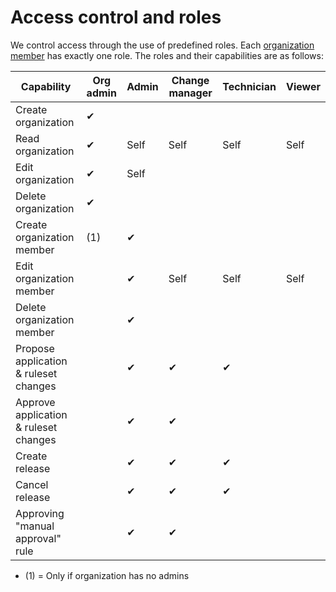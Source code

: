 # Access control and roles

We control access through the use of predefined roles. Each [organization member](organizations-users-service-accounts.md) has exactly one role. The roles and their capabilities are as follows:

| Capability                            | Org admin   | Admin | Change manager | Technician | Viewer    |
|---------------------------------------|-------------|-------|----------------|------------|-----------|
| Create organization                   | ✔︎           |       |                |            |           |
| Read organization                     | ✔︎           | Self  | Self           | Self       | Self      |
| Edit organization                     | ✔︎           | Self  |                |            |           |
| Delete organization                   | ✔︎           |       |                |            |           |
| Create organization member            | (1)         | ✔︎     |                |            |           |
| Edit organization member              |             | ✔︎     | Self           | Self       | Self      |
| Delete organization member            |             | ✔︎     |                |            |           |
| Propose application & ruleset changes |             | ✔︎     | ✔︎              | ✔︎          |           |
| Approve application & ruleset changes |             | ✔︎     | ✔︎              |            |           |
| Create release                        |             | ✔︎     | ✔︎              | ✔︎          |           |
| Cancel release                        |             | ✔︎     | ✔︎              | ✔︎          |           |
| Approving "manual approval" rule      |             | ✔︎     | ✔︎              |            |           |

 * (1) = Only if organization has no admins
